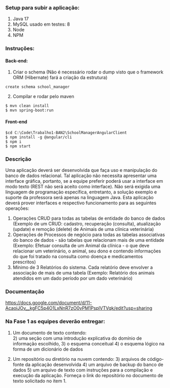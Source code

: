 ### Setup para subir a aplicação:
1. Java 17
2. MySQL usado em testes: 8
3. Node 
4. NPM

### Instruções:
#### Back-end:
1. Criar o schema (Não é necessário rodar o dump visto que o framework ORM (Hibernate) fará a criação da estrutura)
```
create schema school_manager
```
2. Compilar e rodar pelo maven
```
$ mvn clean install
$ mvn spring-boot:run
```
#### Front-end

```
$cd C:\Code\Trabalho1-BAN2\SchoolManagerAngularClient
$ npm install -g @angular/cli
$ npm i
$ npm start
```


### Descrição
Uma aplicação deverá ser desenvolvida que faça uso e manipulação do banco de dados relacional. Tal aplicação não necessita apresentar uma interface gráfica, portanto, se a equipe preferir poderá usar a interface em modo texto (REST não será aceito como interface). Não será exigida uma linguagem de programação específica, entretanto, a solução exemplo e suporte da professora será apenas na linguagem Java. Esta aplicação deverá prover interfaces e respectivo funcionamento para as seguintes operações:

1. Operações CRUD para todas as tabelas de entidade do banco de dados (Exemplo de um CRUD: cadastro, recuperação (consulta), atualização (update) e remoção (delete) de Animais de uma clínica veterinária)
2. Operações de Processos de negócio para todas as tabelas associativas do banco de dados - são tabelas que relacionam mais de uma entidade (Exemplo: Efetuar consulta de um Animal da clínica - o que deve relacionar um veterinário, o animal, seu dono e contendo informações do que foi tratado na consulta como doença e medicamentos prescritos)
3. Mínimo de 3 Relatórios do sistema. Cada relatório deve envolver a associação de mais de uma tabela (Exemplo: Relatório dos animais atendidos em um dado período por um dado veterinário)

### Documentação

https://docs.google.com/document/d/11-AcaoiJOv__kgFC5p4O1LxNnR7zO0vPM1PsplVTVqk/edit?usp=sharing

### Na Fase 1 as equipes deverão entregar:

1) Um documento de texto contendo:  
   2) uma seção com uma introdução explicativa do domínio de informação escolhido, 
   3) o esquema conceitual 
   4) o esquema lógico na forma de um dicionário de dados

2) Um repositório ou diretório na nuvem contendo: 
   3) arquivos de código-fonte da aplicação desenvolvida
   4) um arquivo de backup do banco de dados
   5) um arquivo de texto com instruções para a compilação e execução da aplicação. Forneça o link do repositório no documento de texto solicitado no item 1.

